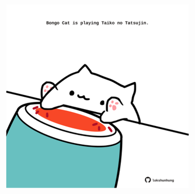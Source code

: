 <!-- built at 13/07/2021, 03:02:14 UTC -->
<p align="center">
  <img width="500" height="500" src="./ReadmeImage.svg">
</p>
